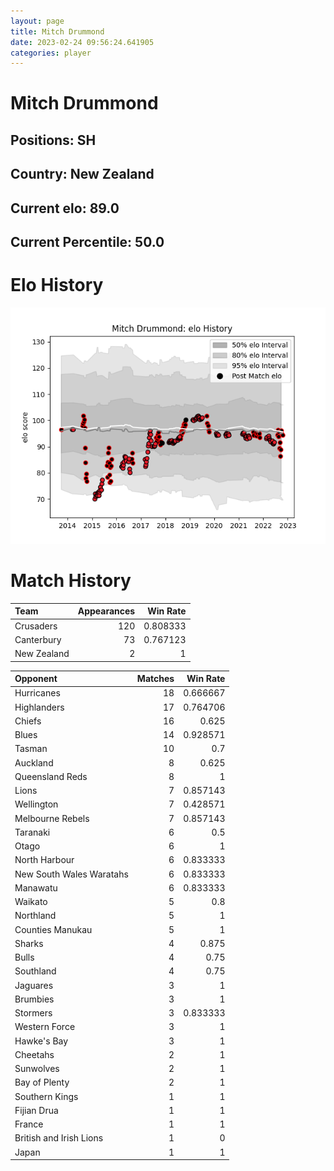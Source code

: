 ```yaml
---  
layout: page  
title: Mitch Drummond  
date: 2023-02-24 09:56:24.641905  
categories: player  
---
```

# Mitch Drummond

## Positions: SH

## Country: New Zealand

## Current elo: 89.0

## Current Percentile: 50.0

# Elo History


![elo history](history_MitchDrummond.png)
# Match History


| Team        |   Appearances |   Win Rate |
|:------------|--------------:|-----------:|
| Crusaders   |           120 |   0.808333 |
| Canterbury  |            73 |   0.767123 |
| New Zealand |             2 |   1        |

| Opponent                 |   Matches |   Win Rate |
|:-------------------------|----------:|-----------:|
| Hurricanes               |        18 |   0.666667 |
| Highlanders              |        17 |   0.764706 |
| Chiefs                   |        16 |   0.625    |
| Blues                    |        14 |   0.928571 |
| Tasman                   |        10 |   0.7      |
| Auckland                 |         8 |   0.625    |
| Queensland Reds          |         8 |   1        |
| Lions                    |         7 |   0.857143 |
| Wellington               |         7 |   0.428571 |
| Melbourne Rebels         |         7 |   0.857143 |
| Taranaki                 |         6 |   0.5      |
| Otago                    |         6 |   1        |
| North Harbour            |         6 |   0.833333 |
| New South Wales Waratahs |         6 |   0.833333 |
| Manawatu                 |         6 |   0.833333 |
| Waikato                  |         5 |   0.8      |
| Northland                |         5 |   1        |
| Counties Manukau         |         5 |   1        |
| Sharks                   |         4 |   0.875    |
| Bulls                    |         4 |   0.75     |
| Southland                |         4 |   0.75     |
| Jaguares                 |         3 |   1        |
| Brumbies                 |         3 |   1        |
| Stormers                 |         3 |   0.833333 |
| Western Force            |         3 |   1        |
| Hawke's Bay              |         3 |   1        |
| Cheetahs                 |         2 |   1        |
| Sunwolves                |         2 |   1        |
| Bay of Plenty            |         2 |   1        |
| Southern Kings           |         1 |   1        |
| Fijian Drua              |         1 |   1        |
| France                   |         1 |   1        |
| British and Irish Lions  |         1 |   0        |
| Japan                    |         1 |   1        |